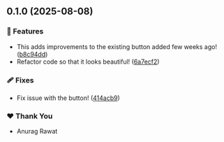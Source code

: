 ## 0.1.0 (2025-08-08)

### 🚀 Features

- This adds improvements to the existing button added few weeks ago! ([b8c94dd](https://github.com/rawat9/angular-app/commit/b8c94dd))
- Refactor code so that it looks beautiful! ([6a7ecf2](https://github.com/rawat9/angular-app/commit/6a7ecf2))

### 🩹 Fixes

- Fix issue with the button! ([414acb9](https://github.com/rawat9/angular-app/commit/414acb9))

### ❤️ Thank You

- Anurag Rawat